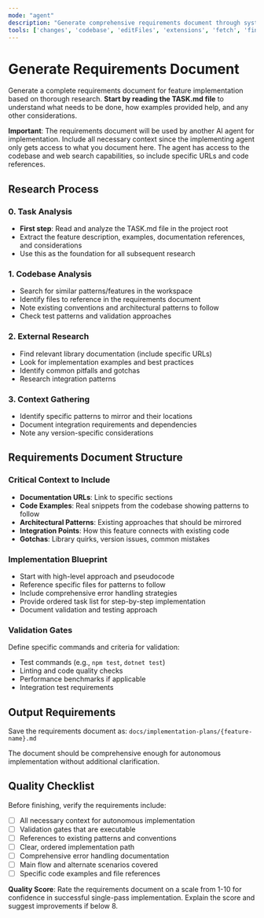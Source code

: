 ```yaml
---
mode: "agent"
description: "Generate comprehensive requirements document through systematic research"
tools: ['changes', 'codebase', 'editFiles', 'extensions', 'fetch', 'findTestFiles', 'githubRepo', 'new', 'openSimpleBrowser', 'problems', 'readCellOutput', 'runCommands', 'runNotebooks', 'runTasks', 'runTests', 'search', 'searchResults', 'terminalLastCommand', 'terminalSelection', 'testFailure', 'updateUserPreferences', 'usages', 'vscodeAPI']
---
```


# Generate Requirements Document

Generate a complete requirements document for feature implementation based on thorough
research. **Start by reading the TASK.md file** to understand what needs to be done, how
examples provided help, and any other considerations.

**Important**: The requirements document will be used by another AI agent for
implementation. Include all necessary context since the implementing agent only gets
access to what you document here. The agent has access to the codebase and web search
capabilities, so include specific URLs and code references.

## Research Process

### 0. Task Analysis
- **First step**: Read and analyze the TASK.md file in the project root
- Extract the feature description, examples, documentation references, and considerations
- Use this as the foundation for all subsequent research

### 1. Codebase Analysis

- Search for similar patterns/features in the workspace
- Identify files to reference in the requirements document
- Note existing conventions and architectural patterns to follow
- Check test patterns and validation approaches

### 2. External Research

- Find relevant library documentation (include specific URLs)
- Look for implementation examples and best practices
- Identify common pitfalls and gotchas
- Research integration patterns

### 3. Context Gathering

- Identify specific patterns to mirror and their locations
- Document integration requirements and dependencies
- Note any version-specific considerations

## Requirements Document Structure

### Critical Context to Include

- **Documentation URLs**: Link to specific sections
- **Code Examples**: Real snippets from the codebase showing patterns to follow
- **Architectural Patterns**: Existing approaches that should be mirrored
- **Integration Points**: How this feature connects with existing code
- **Gotchas**: Library quirks, version issues, common mistakes

### Implementation Blueprint

- Start with high-level approach and pseudocode
- Reference specific files for patterns to follow
- Include comprehensive error handling strategies
- Provide ordered task list for step-by-step implementation
- Document validation and testing approach

### Validation Gates

Define specific commands and criteria for validation:

- Test commands (e.g., `npm test`, `dotnet test`)
- Linting and code quality checks
- Performance benchmarks if applicable
- Integration test requirements

## Output Requirements

Save the requirements document as: `docs/implementation-plans/{feature-name}.md`

The document should be comprehensive enough for autonomous implementation without additional clarification.

## Quality Checklist

Before finishing, verify the requirements include:

- [ ] All necessary context for autonomous implementation
- [ ] Validation gates that are executable
- [ ] References to existing patterns and conventions
- [ ] Clear, ordered implementation path
- [ ] Comprehensive error handling documentation
- [ ] Main flow and alternate scenarios covered
- [ ] Specific code examples and file references

**Quality Score**: Rate the requirements document on a scale from 1-10 for confidence in successful single-pass implementation. Explain the score and suggest improvements if below 8.
